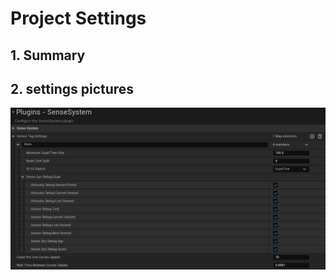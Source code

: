 # Project Settings

## 1. Summary

## 2. settings pictures

![Settings Pictures](../images/project-settings.png)


